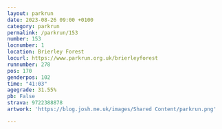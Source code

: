 ```yaml
---
layout: parkrun
date: 2023-08-26 09:00 +0100
category: parkrun
permalink: /parkrun/153
number: 153
locnumber: 1
location: Brierley Forest
locurl: https://www.parkrun.org.uk/brierleyforest
runnumber: 278
pos: 170
genderpos: 102
time: "41:03"
agegrade: 31.55%
pb: False
strava: 9722388878
artwork: 'https://blog.josh.me.uk/images/Shared Content/parkrun.png'

---
```

